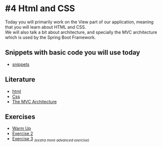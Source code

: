 # #4 Html and CSS
Today you will primarily work on the View part of our application, meaning that you will learn about HTML and CSS.    
We will also talk a bit about architecture, and specially the MVC architecture which is used by the Spring Boot Framework.

## Snippets with basic code you will use today
* [snippets](https://github.com/dat17v1/04_agenda/tree/master/snippets)

## Literature
* [html](https://www.w3schools.com/html/)
* [Css](https://www.w3schools.com/css/default.asp)
* [The MVC Architecture](https://github.com/StudentsAdministration/04_agenda/blob/master/MVC.pdf)

## Exercises
* [Warm Up](https://github.com/StudentsAdministration/04_exercise_warmup/blob/master/readme.md)
* [Exercise 2](https://github.com/StudentsAdministration/04_exercise_2)
* [Exercise 3](https://github.com/StudentsAdministration/04_exercise_3/blob/master/readme.md) <sub>_(exstra more advanced exercise)_</sub>
